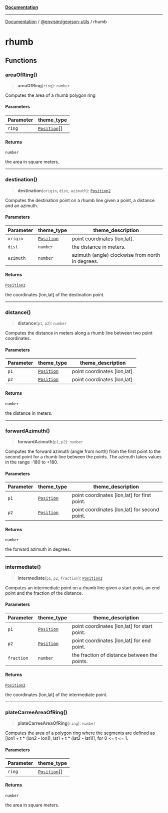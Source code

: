 [**Documentation**](../../README.md)

---

[Documentation](../../README.md) / [@envisim/geojson-utils](README.md) / rhumb

# rhumb

## Functions

### areaOfRing()

> **areaOfRing**(`ring`): `number`

Computes the area of a rhumb polygon ring

#### Parameters

| Parameter | theme_type                          |
| --------- | ----------------------------------- |
| `ring`    | [`Position`](geojson.md#position)[] |

#### Returns

`number`

the area in square meters.

---

### destination()

> **destination**(`origin`, `dist`, `azimuth`): [`Position2`](geojson.md#position2)

Computes the destination point on a rhumb line given a point,
a distance and an azimuth.

#### Parameters

| Parameter | theme_type                        | theme_description                                |
| --------- | --------------------------------- | ------------------------------------------------ |
| `origin`  | [`Position`](geojson.md#position) | point coordinates [lon,lat].                     |
| `dist`    | `number`                          | the distance in meters.                          |
| `azimuth` | `number`                          | azimuth (angle) clockwise from north in degrees. |

#### Returns

[`Position2`](geojson.md#position2)

the coordinates [lon,lat] of the destination point.

---

### distance()

> **distance**(`p1`, `p2`): `number`

Computes the distance in meters along a rhumb line between two point coordinates.

#### Parameters

| Parameter | theme_type                        | theme_description            |
| --------- | --------------------------------- | ---------------------------- |
| `p1`      | [`Position`](geojson.md#position) | point coordinates [lon,lat]. |
| `p2`      | [`Position`](geojson.md#position) | point coordinates [lon,lat]. |

#### Returns

`number`

the distance in meters.

---

### forwardAzimuth()

> **forwardAzimuth**(`p1`, `p2`): `number`

Computes the forward azimuth (angle from north) from the first point
to the second point for a rhumb line between the points.
The azimuth takes values in the range -180 to +180.

#### Parameters

| Parameter | theme_type                        | theme_description                             |
| --------- | --------------------------------- | --------------------------------------------- |
| `p1`      | [`Position`](geojson.md#position) | point coordinates [lon,lat] for first point.  |
| `p2`      | [`Position`](geojson.md#position) | point coordinates [lon,lat] for second point. |

#### Returns

`number`

the forward azimuth in degrees.

---

### intermediate()

> **intermediate**(`p1`, `p2`, `fraction`): [`Position2`](geojson.md#position2)

Computes an intermediate point on a rhumb line given a start point,
an end point and the fraction of the distance.

#### Parameters

| Parameter  | theme_type                        | theme_description                            |
| ---------- | --------------------------------- | -------------------------------------------- |
| `p1`       | [`Position`](geojson.md#position) | point coordinates [lon,lat] for start point. |
| `p2`       | [`Position`](geojson.md#position) | point coordinates [lon,lat] for end point.   |
| `fraction` | `number`                          | the fraction of distance between the points. |

#### Returns

[`Position2`](geojson.md#position2)

the coordinates [lon,lat] of the intermediate point.

---

### plateCarreeAreaOfRing()

> **plateCarreeAreaOfRing**(`ring`): `number`

Computes the area of a polygon ring where the segments are
defined as [lon1 + t * (lon2 - lon1), lat1 + t * (lat2 - lat1)], for
0 <= t <= 1.

#### Parameters

| Parameter | theme_type                          |
| --------- | ----------------------------------- |
| `ring`    | [`Position`](geojson.md#position)[] |

#### Returns

`number`

the area in square meters.
